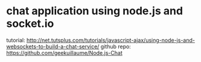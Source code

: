 chat application using node.js and socket.io
===========

tutorial: http://net.tutsplus.com/tutorials/javascript-ajax/using-node-js-and-websockets-to-build-a-chat-service/
github repo: https://github.com/geekuillaume/Node.js-Chat
